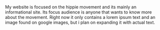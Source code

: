 My website is focused on the hippie movement and its mainly an informational site. Its focus audience is anyone that wants to know more about the movement.
Right now it only contains a lorem ipsum text and an image found on google images, but i plan on expanding it with actual text.
